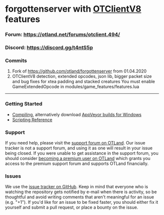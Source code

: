 forgottenserver with [OTClientV8](https://github.com/OTCv8/otclientv8) features
===

### Forum: https://otland.net/forums/otclient.494/
### Discord: https://discord.gg/t4ntS5p

### Commits
1. Fork of https://github.com/otland/forgottenserver from 01.04.2020
2. OTClientV8 detection, extended opcodes, json lib, bigger packet size and bug fixes for xtea padding and stacked creatures
You must enable GameExtendedOpcode in modules/game_features/features.lua

---

### Getting Started

* [Compiling](https://github.com/otland/forgottenserver/wiki/Compiling), alternatively download [AppVeyor builds for Windows](https://ci.appveyor.com/project/otland/forgottenserver)
* [Scripting Reference](https://github.com/otland/forgottenserver/wiki/Script-Interface)

### Support

If you need help, please visit the [support forum on OTLand](https://otland.net/forums/support.16/). Our issue tracker is not a support forum, and using it as one will result in your issue being closed. If you were unable to get assistance in the support forum, you should consider [becoming a premium user on OTLand](https://otland.net/account/upgrades) which grants you access to the premium support forum and supports OTLand financially.

### Issues

We use the [issue tracker on GitHub](https://github.com/otland/forgottenserver/issues). Keep in mind that everyone who is watching the repository gets notified by e-mail when there is activity, so be thoughtful and avoid writing comments that aren't meaningful for an issue (e.g. "+1"). If you'd like for an issue to be fixed faster, you should either fix it yourself and submit a pull request, or place a bounty on the issue.
